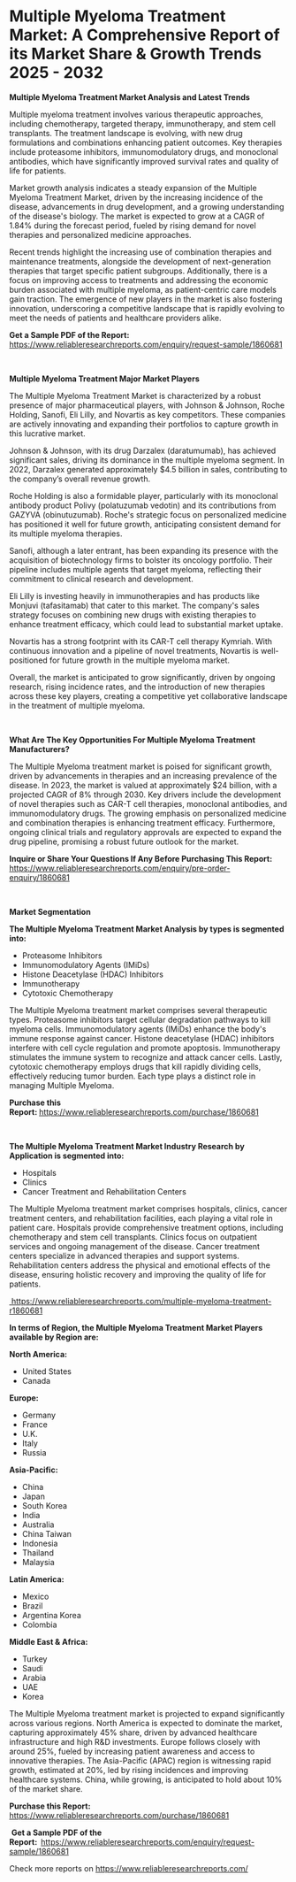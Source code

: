 <p><h1>Multiple Myeloma Treatment Market: A Comprehensive Report of its Market Share & Growth Trends 2025 - 2032</h1></p><p><strong>Multiple Myeloma Treatment Market Analysis and Latest Trends</strong></p>
<p><p>Multiple myeloma treatment involves various therapeutic approaches, including chemotherapy, targeted therapy, immunotherapy, and stem cell transplants. The treatment landscape is evolving, with new drug formulations and combinations enhancing patient outcomes. Key therapies include proteasome inhibitors, immunomodulatory drugs, and monoclonal antibodies, which have significantly improved survival rates and quality of life for patients.</p><p>Market growth analysis indicates a steady expansion of the Multiple Myeloma Treatment Market, driven by the increasing incidence of the disease, advancements in drug development, and a growing understanding of the disease's biology. The market is expected to grow at a CAGR of 1.84% during the forecast period, fueled by rising demand for novel therapies and personalized medicine approaches. </p><p>Recent trends highlight the increasing use of combination therapies and maintenance treatments, alongside the development of next-generation therapies that target specific patient subgroups. Additionally, there is a focus on improving access to treatments and addressing the economic burden associated with multiple myeloma, as patient-centric care models gain traction. The emergence of new players in the market is also fostering innovation, underscoring a competitive landscape that is rapidly evolving to meet the needs of patients and healthcare providers alike.</p></p>
<p><strong>Get a Sample PDF of the Report:&nbsp;</strong> <a href="https://www.reliableresearchreports.com/enquiry/request-sample/1860681?utm_campaign=2295&utm_medium=2&utm_source=Github&utm_content=ia&utm_term=03032025&utm_id=multiple-myeloma-treatment">https://www.reliableresearchreports.com/enquiry/request-sample/1860681</a></p>
<p>&nbsp;</p>
<p><strong>Multiple Myeloma Treatment Major Market Players</strong></p>
<p><p>The Multiple Myeloma Treatment Market is characterized by a robust presence of major pharmaceutical players, with Johnson & Johnson, Roche Holding, Sanofi, Eli Lilly, and Novartis as key competitors. These companies are actively innovating and expanding their portfolios to capture growth in this lucrative market.</p><p>Johnson & Johnson, with its drug Darzalex (daratumumab), has achieved significant sales, driving its dominance in the multiple myeloma segment. In 2022, Darzalex generated approximately $4.5 billion in sales, contributing to the company’s overall revenue growth.</p><p>Roche Holding is also a formidable player, particularly with its monoclonal antibody product Polivy (polatuzumab vedotin) and its contributions from GAZYVA (obinutuzumab). Roche's strategic focus on personalized medicine has positioned it well for future growth, anticipating consistent demand for its multiple myeloma therapies.</p><p>Sanofi, although a later entrant, has been expanding its presence with the acquisition of biotechnology firms to bolster its oncology portfolio. Their pipeline includes multiple agents that target myeloma, reflecting their commitment to clinical research and development.</p><p>Eli Lilly is investing heavily in immunotherapies and has products like Monjuvi (tafasitamab) that cater to this market. The company's sales strategy focuses on combining new drugs with existing therapies to enhance treatment efficacy, which could lead to substantial market uptake.</p><p>Novartis has a strong footprint with its CAR-T cell therapy Kymriah. With continuous innovation and a pipeline of novel treatments, Novartis is well-positioned for future growth in the multiple myeloma market.</p><p>Overall, the market is anticipated to grow significantly, driven by ongoing research, rising incidence rates, and the introduction of new therapies across these key players, creating a competitive yet collaborative landscape in the treatment of multiple myeloma.</p></p>
<p>&nbsp;</p>
<p><strong>What Are The Key Opportunities For Multiple Myeloma Treatment Manufacturers?</strong></p>
<p><p>The Multiple Myeloma treatment market is poised for significant growth, driven by advancements in therapies and an increasing prevalence of the disease. In 2023, the market is valued at approximately $24 billion, with a projected CAGR of 8% through 2030. Key drivers include the development of novel therapies such as CAR-T cell therapies, monoclonal antibodies, and immunomodulatory drugs. The growing emphasis on personalized medicine and combination therapies is enhancing treatment efficacy. Furthermore, ongoing clinical trials and regulatory approvals are expected to expand the drug pipeline, promising a robust future outlook for the market.</p></p>
<p><strong>Inquire or Share Your Questions If Any Before Purchasing This Report:</strong> <a href="https://www.reliableresearchreports.com/enquiry/pre-order-enquiry/1860681?utm_campaign=2295&utm_medium=2&utm_source=Github&utm_content=ia&utm_term=03032025&utm_id=multiple-myeloma-treatment">https://www.reliableresearchreports.com/enquiry/pre-order-enquiry/1860681</a></p>
<p>&nbsp;</p>
<p><strong>Market Segmentation</strong></p>
<p><strong>The Multiple Myeloma Treatment Market Analysis by types is segmented into:</strong></p>
<p><ul><li>Proteasome Inhibitors</li><li>Immunomodulatory Agents (IMiDs)</li><li>Histone Deacetylase (HDAC) Inhibitors</li><li>Immunotherapy</li><li>Cytotoxic Chemotherapy</li></ul></p>
<p><p>The Multiple Myeloma treatment market comprises several therapeutic types. Proteasome inhibitors target cellular degradation pathways to kill myeloma cells. Immunomodulatory agents (IMiDs) enhance the body's immune response against cancer. Histone deacetylase (HDAC) inhibitors interfere with cell cycle regulation and promote apoptosis. Immunotherapy stimulates the immune system to recognize and attack cancer cells. Lastly, cytotoxic chemotherapy employs drugs that kill rapidly dividing cells, effectively reducing tumor burden. Each type plays a distinct role in managing Multiple Myeloma.</p></p>
<p><strong>Purchase this Report:&nbsp;</strong><a href="https://www.reliableresearchreports.com/purchase/1860681?utm_campaign=2295&utm_medium=2&utm_source=Github&utm_content=ia&utm_term=03032025&utm_id=multiple-myeloma-treatment">https://www.reliableresearchreports.com/purchase/1860681</a></p>
<p>&nbsp;</p>
<p><strong>The Multiple Myeloma Treatment Market Industry Research by Application is segmented into:</strong></p>
<p><ul><li>Hospitals</li><li>Clinics</li><li>Cancer Treatment and Rehabilitation Centers</li></ul></p>
<p><p>The Multiple Myeloma treatment market comprises hospitals, clinics, cancer treatment centers, and rehabilitation facilities, each playing a vital role in patient care. Hospitals provide comprehensive treatment options, including chemotherapy and stem cell transplants. Clinics focus on outpatient services and ongoing management of the disease. Cancer treatment centers specialize in advanced therapies and support systems. Rehabilitation centers address the physical and emotional effects of the disease, ensuring holistic recovery and improving the quality of life for patients.</p></p>
<p><a href="https://www.reliableresearchreports.com/multiple-myeloma-treatment-r1860681?utm_campaign=2295&utm_medium=2&utm_source=Github&utm_content=ia&utm_term=03032025&utm_id=multiple-myeloma-treatment">&nbsp;https://www.reliableresearchreports.com/multiple-myeloma-treatment-r1860681</a></p>
<p><strong>In terms of Region, the Multiple Myeloma Treatment Market Players available by Region are:</strong></p>
<p>
    <p> <strong> North America: </strong>
        <ul>
            <li>United States</li>
            <li>Canada</li>
        </ul>
        </p> 
    <p> <strong> Europe: </strong>
        <ul>
            <li>Germany</li>
            <li>France</li>
            <li>U.K.</li>
            <li>Italy</li>
            <li>Russia</li>
        </ul>
        </p> 
    <p> <strong> Asia-Pacific: </strong>
        <ul>
            <li>China</li>
            <li>Japan</li>
            <li>South Korea</li>
            <li>India</li>
            <li>Australia</li>
            <li>China Taiwan</li>
            <li>Indonesia</li>
            <li>Thailand</li>
            <li>Malaysia</li>
        </ul>
        </p> 
    <p> <strong> Latin America: </strong>
        <ul>
            <li>Mexico</li>
            <li>Brazil</li>
            <li>Argentina Korea</li>
            <li>Colombia</li>
        </ul>
        </p> 
    <p> <strong> Middle East & Africa: </strong>
        <ul>
            <li>Turkey</li>
            <li>Saudi</li>
            <li>Arabia</li>
            <li>UAE</li>
            <li>Korea</li>
        </ul>
    </p>
    </p>
<p><p>The Multiple Myeloma treatment market is projected to expand significantly across various regions. North America is expected to dominate the market, capturing approximately 45% share, driven by advanced healthcare infrastructure and high R&D investments. Europe follows closely with around 25%, fueled by increasing patient awareness and access to innovative therapies. The Asia-Pacific (APAC) region is witnessing rapid growth, estimated at 20%, led by rising incidences and improving healthcare systems. China, while growing, is anticipated to hold about 10% of the market share.</p></p>
<p><strong>Purchase this Report: </strong><a href="https://www.reliableresearchreports.com/purchase/1860681?utm_campaign=2295&utm_medium=2&utm_source=Github&utm_content=ia&utm_term=03032025&utm_id=multiple-myeloma-treatment">https://www.reliableresearchreports.com/purchase/1860681</a></p>
<p>&nbsp;<strong>Get a Sample PDF of the Report:&nbsp;&nbsp;</strong><a href="https://www.reliableresearchreports.com/enquiry/request-sample/1860681?utm_campaign=2295&utm_medium=2&utm_source=Github&utm_content=ia&utm_term=03032025&utm_id=multiple-myeloma-treatment">https://www.reliableresearchreports.com/enquiry/request-sample/1860681</a></p>
<p><strong></strong></p>
<p>Check more reports on <a href="https://www.reliableresearchreports.com/?utm_campaign=2295&utm_medium=2&utm_source=Github&utm_content=ia&utm_term=03032025&utm_id=multiple-myeloma-treatment">https://www.reliableresearchreports.com/</a></p>